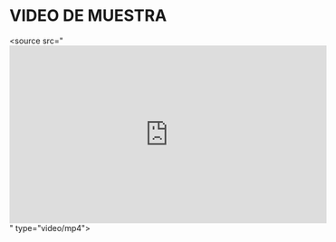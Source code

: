 <html>
<head>
  <title>PAGINA 1</title>
  <meta charset="utf-8"/>
</head>
<body>
  <h1>VIDEO DE MUESTRA</h1>



<source src="<iframe width="560" height="315" src="https://www.youtube.com/embed/3aRjKqkGTlY?si=9NBTCQaaQ8CTbyNC" title="YouTube video player" frameborder="0" allow="accelerometer; autoplay; clipboard-write; encrypted-media; gyroscope; picture-in-picture; web-share" referrerpolicy="strict-origin-when-cross-origin" allowfullscreen></iframe>" type="video/mp4">

</body>
</html>

